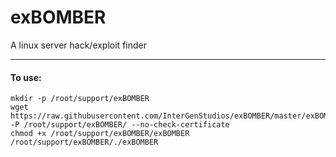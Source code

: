 # exBOMBER
A linux server hack/exploit finder

---

#### To use:

```
mkdir -p /root/support/exBOMBER
wget https://raw.githubusercontent.com/InterGenStudios/exBOMBER/master/exBOMBER -P /root/support/exBOMBER/ --no-check-certificate
chmod +x /root/support/exBOMBER/exBOMBER
/root/support/exBOMBER/./exBOMBER
```
